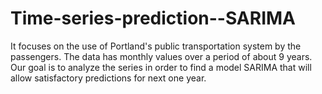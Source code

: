 # Time-series-prediction--SARIMA 
It focuses on the use of Portland's public transportation system by the passengers. The data has monthly values over a period of about 9 years. Our goal is to analyze 
the series in order to find a model SARIMA that will allow satisfactory predictions for next one year.
